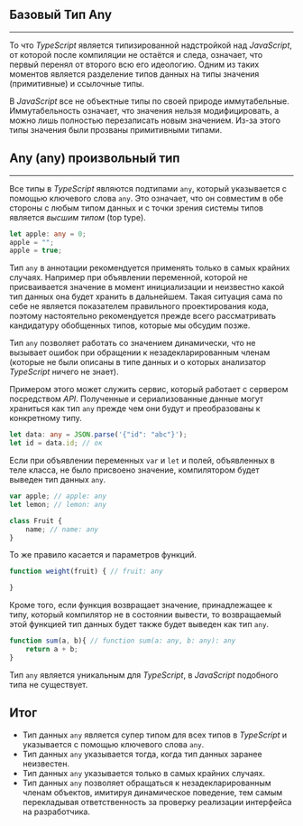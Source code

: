 ## Базовый Тип Any
________________

То что *TypeScript* является типизированной надстройкой над *JavaScript*, от которой после компиляции не остаётся и следа, означает, что первый перенял от второго всю его идеологию. Одним из таких моментов является разделение типов данных на типы значения (примитивные) и ссылочные типы.

В *JavaScript* все не объектные типы по своей природе иммутабельные. Иммутабельность означает, что значения нельзя модифицировать, а можно лишь полностью перезаписать новым значением. Из-за этого типы значения были прозваны примитивными типами.


## Any (any) произвольный тип
________________

Все типы в *TypeScript* являются подтипами `any`, который указывается с помощью ключевого слова `any`. Это означает, что он совместим в обе стороны с любым типом данных и с точки зрения системы типов является *высшим типом* (top type). 

~~~~~typescript
let apple: any = 0;
apple = "";
apple = true;
~~~~~

Тип `any` в аннотации рекомендуется применять только в самых крайних случаях. Например при объявлении переменной, которой не присваивается значение в момент инициализации и неизвестно какой тип данных она будет хранить в дальнейшем. Такая ситуация сама по себе не является показателем правильного проектирования кода, поэтому настоятельно рекомендуется прежде всего рассматривать кандидатуру обобщенных типов, которые мы обсудим позже.

Тип `any` позволяет работать со значением динамически, что не вызывает ошибок при обращении к незадекларированным членам (которые не были описаны в типе данных и о которых анализатор *TypeScript* ничего не знает).

Примером этого может служить сервис, который работает с сервером посредством *API*. Полученные и сериализованные данные могут храниться как тип `any` прежде чем они будут и преобразованы к конкретному типу.


~~~~~typescript
let data: any = JSON.parse('{"id": "abc"}');
let id = data.id; // ок
~~~~~

Если при объявлении переменных `var` и `let` и полей, объявленных в теле класса, не было присвоено значение, компилятором будет выведен тип данных `any`.

~~~~~typescript
var apple; // apple: any
let lemon; // lemon: any

class Fruit {
    name; // name: any
}
~~~~~

То же правило касается и параметров функций.

~~~~~typescript
function weight(fruit) { // fruit: any

}
~~~~~

Кроме того, если функция возвращает значение, принадлежащее к типу, который компилятор не в состоянии вывести, то возвращаемый этой функцией тип данных будет также будет выведен как тип `any`.

~~~~~typescript
function sum(a, b){ // function sum(a: any, b: any): any
    return a + b; 
} 
~~~~~

Тип `any` является уникальным для *TypeScript*, в *JavaScript* подобного типа не существует.


## Итог

- Тип данных `any` является супер типом для всех типов в *TypeScript* и указывается с помощью ключевого слова `any`.
- Тип данных `any` указывается тогда, когда тип данных заранее неизвестен.
- Тип данных `any` указывается только в самых крайних случаях.
- Тип данных `any` позволяет обращаться к незадекларированным членам объектов, имитируя динамическое поведение, тем самым перекладывая ответственность за проверку реализации интерфейса на разработчика.
